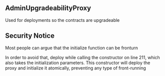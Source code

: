 ## AdminUpgradeabilityProxy

Used for deployments so the contracts are upgradeable

## Security Notice

Most people can argue that the initialize function can be fronturn

In order to avoid that, deploy while calling the constructor on line 211, which also takes the initialization parameters.
This constructor will deploy the proxy and initialize it atomically, preventing any type of front-running